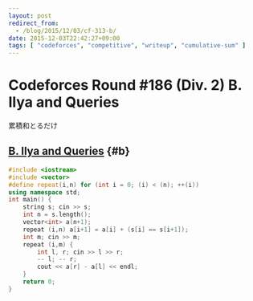 ```yaml
---
layout: post
redirect_from:
  - /blog/2015/12/03/cf-313-b/
date: 2015-12-03T22:42:27+09:00
tags: [ "codeforces", "competitive", "writeup", "cumulative-sum" ]
---
```


# Codeforces Round #186 (Div. 2) B. Ilya and Queries

累積和とるだけ

## [B. Ilya and Queries](http://codeforces.com/contest/313/problem/B) {#b}

``` c++
#include <iostream>
#include <vector>
#define repeat(i,n) for (int i = 0; (i) < (n); ++(i))
using namespace std;
int main() {
    string s; cin >> s;
    int n = s.length();
    vector<int> a(n+1);
    repeat (i,n) a[i+1] = a[i] + (s[i] == s[i+1]);
    int m; cin >> m;
    repeat (i,m) {
        int l, r; cin >> l >> r;
        -- l; -- r;
        cout << a[r] - a[l] << endl;
    }
    return 0;
}
```
